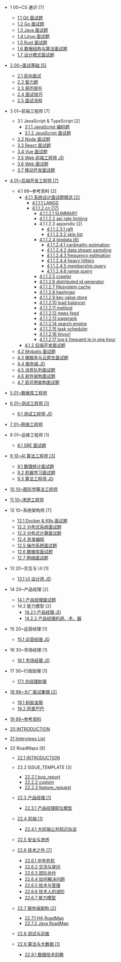   - 1 00~CS 通识 [7]
    - [1.1 Git 面试题](/00~CS%20通识/Git%20面试题.md)
    - [1.2 Go 面试题](/00~CS%20通识/Go%20面试题.md)
    - [1.3 Java 面试题](/00~CS%20通识/Java%20面试题.md)
    - [1.4 Linux 面试题](/00~CS%20通识/Linux%20面试题.md)
    - [1.5 Rust 面试题](/00~CS%20通识/Rust%20面试题.md)
    - [1.6 数据结构与算法面试题](/00~CS%20通识/数据结构与算法面试题.md)
    - [1.7 设计模式面试题](/00~CS%20通识/设计模式面试题.md)
  - [2 00~面试基础 [5]](/00~面试基础/README.md)
    - [2.1 反向面试](/00~面试基础/反向面试.md)
    - [2.2 智力题](/00~面试基础/智力题.md)
    - [2.3 简历提升](/00~面试基础/简历提升.md)
    - [2.4 面试技巧](/00~面试基础/面试技巧.md)
    - [2.5 面试流程](/00~面试基础/面试流程.md)
  - 3 01~前端工程师 [7]
    - 3.1 JavaScript & TypeScript [2]
      - [3.1.1 JavaScript 编码题](/01~前端工程师/JavaScript%20&%20TypeScript/JavaScript%20编码题.md)
      - [3.1.2 JavaScript 面试题](/01~前端工程师/JavaScript%20&%20TypeScript/JavaScript%20面试题.md)
    - [3.2 Node 面试题](/01~前端工程师/Node%20面试题.md)
    - [3.3 React 面试题](/01~前端工程师/React%20面试题.md)
    - [3.4 Vue 面试题](/01~前端工程师/Vue%20面试题.md)
    - [3.5 Web 前端工程师 JD](/01~前端工程师/Web%20前端工程师%20JD.md)
    - [3.6 Web 面试题](/01~前端工程师/Web%20面试题.md)
    - [3.7 移动开发面试题](/01~前端工程师/移动开发面试题.md)
  - [4 01~后端开发工程师 [7]](/01~后端开发工程师/README.md)
    - 4.1 99~参考资料 [2]
      - [4.1.1 系统设计面试题精选 [2]](/01~后端开发工程师/99~参考资料/2017-系统设计面试题精选/README.md)
        - [4.1.1.1 LANGS](/01~后端开发工程师/99~参考资料/2017-系统设计面试题精选/LANGS.md)
        - [4.1.1.2 cn [17]](/01~后端开发工程师/99~参考资料/2017-系统设计面试题精选/cn/README.md)
          - [4.1.1.2.1 SUMMARY](/01~后端开发工程师/99~参考资料/2017-系统设计面试题精选/cn/SUMMARY.md)
          - [4.1.1.2.2 api rate limiting](/01~后端开发工程师/99~参考资料/2017-系统设计面试题精选/cn/api-rate-limiting.md)
          - 4.1.1.2.3 appendix [2]
            - [4.1.1.2.3.1 raft](/01~后端开发工程师/99~参考资料/2017-系统设计面试题精选/cn/appendix/raft.md)
            - [4.1.1.2.3.2 skip list](/01~后端开发工程师/99~参考资料/2017-系统设计面试题精选/cn/appendix/skip-list.md)
          - [4.1.1.2.4 bigdata [6]](/01~后端开发工程师/99~参考资料/2017-系统设计面试题精选/cn/bigdata/README.md)
            - [4.1.1.2.4.1 cardinality estimation](/01~后端开发工程师/99~参考资料/2017-系统设计面试题精选/cn/bigdata/cardinality-estimation.md)
            - [4.1.1.2.4.2 data stream sampling](/01~后端开发工程师/99~参考资料/2017-系统设计面试题精选/cn/bigdata/data-stream-sampling.md)
            - [4.1.1.2.4.3 frequency estimation](/01~后端开发工程师/99~参考资料/2017-系统设计面试题精选/cn/bigdata/frequency-estimation.md)
            - [4.1.1.2.4.4 heavy hitters](/01~后端开发工程师/99~参考资料/2017-系统设计面试题精选/cn/bigdata/heavy-hitters.md)
            - [4.1.1.2.4.5 membership query](/01~后端开发工程师/99~参考资料/2017-系统设计面试题精选/cn/bigdata/membership-query.md)
            - [4.1.1.2.4.6 range query](/01~后端开发工程师/99~参考资料/2017-系统设计面试题精选/cn/bigdata/range-query.md)
          - [4.1.1.2.5 crawler](/01~后端开发工程师/99~参考资料/2017-系统设计面试题精选/cn/crawler.md)
          - [4.1.1.2.6 distributed id generator](/01~后端开发工程师/99~参考资料/2017-系统设计面试题精选/cn/distributed-id-generator.md)
          - [4.1.1.2.7 filesystem cache](/01~后端开发工程师/99~参考资料/2017-系统设计面试题精选/cn/filesystem-cache.md)
          - [4.1.1.2.8 hashmap](/01~后端开发工程师/99~参考资料/2017-系统设计面试题精选/cn/hashmap.md)
          - [4.1.1.2.9 key value store](/01~后端开发工程师/99~参考资料/2017-系统设计面试题精选/cn/key-value-store.md)
          - [4.1.1.2.10 load balancer](/01~后端开发工程师/99~参考资料/2017-系统设计面试题精选/cn/load-balancer.md)
          - [4.1.1.2.11 method](/01~后端开发工程师/99~参考资料/2017-系统设计面试题精选/cn/method.md)
          - [4.1.1.2.12 news feed](/01~后端开发工程师/99~参考资料/2017-系统设计面试题精选/cn/news-feed.md)
          - [4.1.1.2.13 pagerank](/01~后端开发工程师/99~参考资料/2017-系统设计面试题精选/cn/pagerank.md)
          - [4.1.1.2.14 search engine](/01~后端开发工程师/99~参考资料/2017-系统设计面试题精选/cn/search-engine.md)
          - [4.1.1.2.15 task scheduler](/01~后端开发工程师/99~参考资料/2017-系统设计面试题精选/cn/task-scheduler.md)
          - [4.1.1.2.16 tinyurl](/01~后端开发工程师/99~参考资料/2017-系统设计面试题精选/cn/tinyurl.md)
          - [4.1.1.2.17 top k frequent ip in one hour](/01~后端开发工程师/99~参考资料/2017-系统设计面试题精选/cn/top-k-frequent-ip-in-one-hour.md)
      - [4.1.2 后端开发面试题](/01~后端开发工程师/99~参考资料/2018-后端开发面试题.md)
    - [4.2 Mybatis 面试题](/01~后端开发工程师/Mybatis%20面试题.md)
    - [4.3 微服务与云原生面试题](/01~后端开发工程师/微服务与云原生面试题.md)
    - [4.4 服务端 JD](/01~后端开发工程师/服务端%20JD.md)
    - [4.5 消息队列面试题](/01~后端开发工程师/消息队列面试题.md)
    - [4.6 软件架构面试题](/01~后端开发工程师/软件架构面试题.md)
    - [4.7 高可用架构面试题](/01~后端开发工程师/高可用架构面试题.md)
  - [5 01~数据库工程师](/01~数据库工程师/README.md)
    
  - [6 01~测试工程师 [1]](/01~测试工程师/README.md)
    - [6.1 测试工程师 JD](/01~测试工程师/测试工程师%20JD.md)
  - [7 01~网络工程师](/01~网络工程师/README.md)
    
  - 8 01~运维工程师 [1]
    - [8.1 SRE 面试题](/01~运维工程师/SRE%20面试题.md)
  - [9 10~AI 算法工程师 [3]](/10~AI%20算法工程师/README.md)
    - [9.1 数理统计面试题](/10~AI%20算法工程师/数理统计面试题.md)
    - [9.2 机器学习面试题](/10~AI%20算法工程师/机器学习面试题.md)
    - [9.3 算法工程师 JD](/10~AI%20算法工程师/算法工程师%20JD.md)
  - [10 10~图形学算法工程师](/10~图形学算法工程师/README.md)
    
  - [11 10~渗透工程师](/10~渗透工程师/README.md)
    
  - 12 10~系统架构师 [7]
    - [12.1 Docker & K8s 面试题](/10~系统架构师/Docker%20&%20K8s%20面试题.md)
    - [12.2 分布式系统面试题](/10~系统架构师/分布式系统面试题.md)
    - [12.3 分布式计算面试题](/10~系统架构师/分布式计算面试题.md)
    - [12.4 并发编程](/10~系统架构师/并发编程.md)
    - [12.5 操作系统面试题](/10~系统架构师/操作系统面试题.md)
    - [12.6 数据库面试题](/10~系统架构师/数据库面试题.md)
    - [12.7 网络面试题](/10~系统架构师/网络面试题.md)
  - 13 20~交互与 UI [1]
    - [13.1 UI 设计师 JD](/20~交互与%20UI/UI%20设计师%20JD.md)
  - 14 20~产品经理 [2]
    - [14.1 产品经理面试题](/20~产品经理/产品经理面试题.md)
    - 14.2 能力模型 [2]
      - [14.2.1 产品经理 JD](/20~产品经理/能力模型/产品经理%20JD.md)
      - [14.2.2 产品经理的道、术、器](/20~产品经理/能力模型/产品经理的道、术、器.md)
  - 15 20~运营经理 [1]
    - [15.1 运营经理 JD](/20~运营经理/运营经理%20JD.md)
  - 16 30~市场经理 [1]
    - [16.1 市场经理 JD](/30~市场经理/市场经理%20JD.md)
  - 17 30~行政助理 [1]
    - [17.1 总经理助理](/30~行政助理/总经理助理.md)
  - [18 98~大厂面试集锦 [2]](/98~大厂面试集锦/README.md)
    - [18.1 蚂蚁金服](/98~大厂面试集锦/蚂蚁金服.md)
    - [18.2 阿里巴巴](/98~大厂面试集锦/阿里巴巴.md)
  - [19 99~参考资料](/99~参考资料/README.md)
    
  - [20 INTRODUCTION](/INTRODUCTION.md)
  - [21 Interviews List](/Interviews-List.md)
  - 22 RoadMaps [9]
    - [22.1 INTRODUCTION](/RoadMaps/INTRODUCTION.md)
    - 22.2 ISSUE_TEMPLATE [3]
      - [22.2.1 bug_report](/RoadMaps/ISSUE_TEMPLATE/bug_report.md)
      - [22.2.2 custom](/RoadMaps/ISSUE_TEMPLATE/custom.md)
      - [22.2.3 feature_request](/RoadMaps/ISSUE_TEMPLATE/feature_request.md)
    - [22.3 产品经理 [1]](/RoadMaps/产品经理/README.md)
      - [22.3.1 产品经理职位模型](/RoadMaps/产品经理/产品经理职位模型.md)
    - [22.4 前端 [1]](/RoadMaps/前端/README.md)
      - [22.4.1 大前端公共知识杂谈](/RoadMaps/前端/大前端公共知识杂谈.md)
    - [22.5 安全与渗透](/RoadMaps/安全与渗透/README.md)
      
    - [22.6 技术之外 [7]](/RoadMaps/技术之外/README.md)
      - [22.6.1 中年危机](/RoadMaps/技术之外/中年危机.md)
      - [22.6.2 交流与提问](/RoadMaps/技术之外/交流与提问.md)
      - [22.6.3 团队协作](/RoadMaps/技术之外/团队协作.md)
      - [22.6.4 如何解决问题](/RoadMaps/技术之外/如何解决问题.md)
      - [22.6.5 技术与管理](/RoadMaps/技术之外/技术与管理.md)
      - [22.6.6 技术人的进阶](/RoadMaps/技术之外/技术人的进阶.md)
      - [22.6.7 能力模型](/RoadMaps/技术之外/能力模型.md)
    - [22.7 服务端架构 [2]](/RoadMaps/服务端架构/README.md)
      - [22.7.1 HA RoadMap](/RoadMaps/服务端架构/HA-RoadMap.md)
      - [22.7.2 Java RoadMap](/RoadMaps/服务端架构/Java-RoadMap.md)
    - [22.8 测试与运维](/RoadMaps/测试与运维/README.md)
      
    - [22.9 算法与大数据 [1]](/RoadMaps/算法与大数据/README.md)
      - [22.9.1 数据技术前瞻](/RoadMaps/算法与大数据/数据技术前瞻.md)